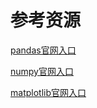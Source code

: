 # 参考资源

[pandas官网入口](https://pandas.pydata.org/)

[numpy官网入口](https://numpy.org/)

[matplotlib官网入口](https://matplotlib.org/)
